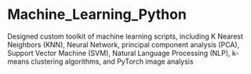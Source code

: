 # Machine_Learning_Python
Designed custom toolkit of machine learning scripts, including K Nearest Neighbors (KNN), Neural Network, principal component analysis (PCA), Support Vector Machine (SVM), Natural Language Processing (NLP), k-means clustering algorithms, and PyTorch image analysis
